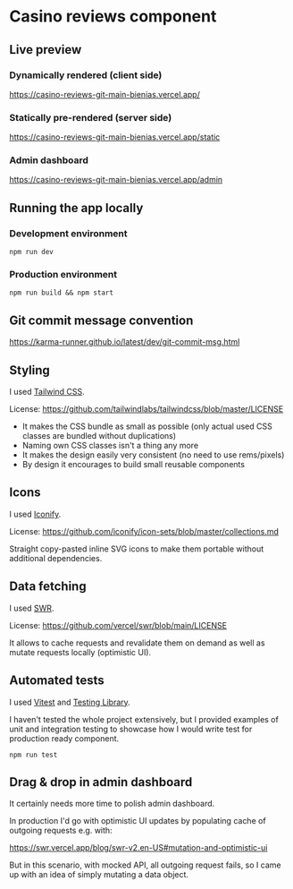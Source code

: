 # Casino reviews component

## Live preview

### Dynamically rendered (client side)

https://casino-reviews-git-main-bienias.vercel.app/

### Statically pre-rendered (server side)

https://casino-reviews-git-main-bienias.vercel.app/static

### Admin dashboard

https://casino-reviews-git-main-bienias.vercel.app/admin

## Running the app locally

### Development environment

```
npm run dev
```

### Production environment

```
npm run build && npm start
```

## Git commit message convention

https://karma-runner.github.io/latest/dev/git-commit-msg.html

## Styling

I used [Tailwind CSS](https://tailwindcss.com/).

License: https://github.com/tailwindlabs/tailwindcss/blob/master/LICENSE

- It makes the CSS bundle as small as possible (only actual used CSS classes are bundled without duplications)
- Naming own CSS classes isn't a thing any more
- It makes the design easily very consistent (no need to use rems/pixels)
- By design it encourages to build small reusable components

## Icons

I used [Iconify](https://icon-sets.iconify.design/).

License: https://github.com/iconify/icon-sets/blob/master/collections.md

Straight copy-pasted inline SVG icons to make them portable without additional dependencies.

## Data fetching

I used [SWR](https://swr.vercel.app/).

License: https://github.com/vercel/swr/blob/main/LICENSE

It allows to cache requests and revalidate them on demand as well as mutate requests locally (optimistic UI).

## Automated tests

I used [Vitest](https://vitest.dev/) and [Testing Library](https://testing-library.com/).

I haven't tested the whole project extensively, but I provided examples of unit and integration testing to showcase how I would write test for production ready component.

```
npm run test
```

## Drag & drop in admin dashboard

It certainly needs more time to polish admin dashboard.

In production I'd go with optimistic UI updates by populating cache of outgoing requests e.g. with:

https://swr.vercel.app/blog/swr-v2.en-US#mutation-and-optimistic-ui

But in this scenario, with mocked API, all outgoing request fails, so I came up with an idea of simply mutating a data object.
